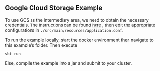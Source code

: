 ## Google Cloud Storage Example

To use GCS as the intermediary area, we need to obtain the necessary credentials. The instructions can be found [here](https://github.com/vertica/spark-connector/blob/main/GCSUserManual.md)
, then edit the appropriate configurations in `./src/main/resources/application.conf`.

To run the example locally, start the docker environment then navigate to this example's folder. Then execute
```
sbt run
```

Else, compile the example into a jar and submit to your cluster.

